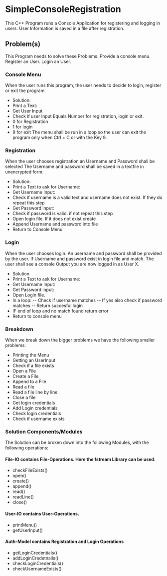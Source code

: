 # SimpleConsoleRegistration

This C++ Program runs a Console Application for registering and logging in users. User Information is saved in a file after registration.

## Problem(s)

This Program needs to solve these Problems.
Provide a console menu.
Register an User.
Login an User.

### Console Menu

When the user runs this program, the user needs to decide to login, register or exit the program

- Solution:
- Print a Text:
- Get User Input
- Check if user Input Equals Number for registration, login or exit.
- 0 for Registration
- 1 for login
- 9 for exit
  The menu shall be run in a loop so the user can exit the program only when Ctrl + C or with the Key 9.

### Registration

When the user chooses registration an Username and Password shall be selected
The Username and password shall be saved in a textfile in unencrypted form.

- Solution:
- Print a Text to ask for Username:
- Get Username Input:
- Check if username is a valid text and username does not exist. If they do repeat this step
- Get Password input:
- Check if password is valid. if not repeat this step
- Open login file. If it does not exist create
- Append Username and password into file
- Return to Console Menu

### Login

When the user chooses login. An username and password shall be provided by the user.
If Username and password exist in login file and match. The user shall see a console Output you are now logged in as User X.

- Solution
- Print a Text to ask for Username:
- Get Username Input:
- Get Password input:
- Open Login file.
- In a loop:
  -- Check if username matches
  -- If yes also check if password matches
  -- Return succesful login
- IF end of loop and no match found return error
- Return to console menu

### Breakdown

When we break down the bigger problems we have the following smaller problems:

- Printing the Menu
- Getting an UserInput
- Check if a file exists
- Open a File
- Create a File
- Append to a File
- Read a file
- Read a file line by line
- Close a file
- Get login credentials
- Add Login credentials
- Check login credentials
- Check if username exists

### Solution Components/Modules

The Solution can be broken down into the following Modules, with the following operations:

#### File-IO contains File-Operations. Here the fstream Library can be used.

- checkFileExists()
- open()
- create()
- append()
- read()
- readLine()
- close()

#### User-IO contains User-Operations.

- printMenu()
- getUserInput()

#### Auth-Model contains Registration and Login Operations

- getLoginCredentials()
- addLoginCredetnails()
- checkLoginCredentials()
- checkUsernameExists()
